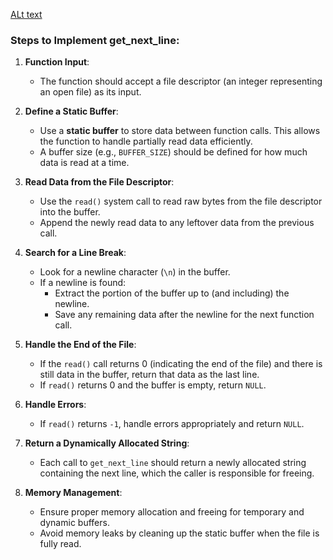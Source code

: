 [ALt text](https://raw.githubusercontent.com/abdo-skhairi/get-next-line/refs/heads/main/image.png)
### Steps to Implement get_next_line:

1. **Function Input**:
   - The function should accept a file descriptor (an integer representing an open file) as its input.

2. **Define a Static Buffer**:
   - Use a **static buffer** to store data between function calls. This allows the function to handle partially read data efficiently.
   - A buffer size (e.g., `BUFFER_SIZE`) should be defined for how much data is read at a time.

3. **Read Data from the File Descriptor**:
   - Use the `read()` system call to read raw bytes from the file descriptor into the buffer.
   - Append the newly read data to any leftover data from the previous call.

4. **Search for a Line Break**:
   - Look for a newline character (`\n`) in the buffer.
   - If a newline is found:
     - Extract the portion of the buffer up to (and including) the newline.
     - Save any remaining data after the newline for the next function call.

5. **Handle the End of the File**:
   - If the `read()` call returns 0 (indicating the end of the file) and there is still data in the buffer, return that data as the last line.
   - If `read()` returns 0 and the buffer is empty, return `NULL`.

6. **Handle Errors**:
   - If `read()` returns `-1`, handle errors appropriately and return `NULL`.

7. **Return a Dynamically Allocated String**:
   - Each call to `get_next_line` should return a newly allocated string containing the next line, which the caller is responsible for freeing.

8. **Memory Management**:
   - Ensure proper memory allocation and freeing for temporary and dynamic buffers.
   - Avoid memory leaks by cleaning up the static buffer when the file is fully read.
